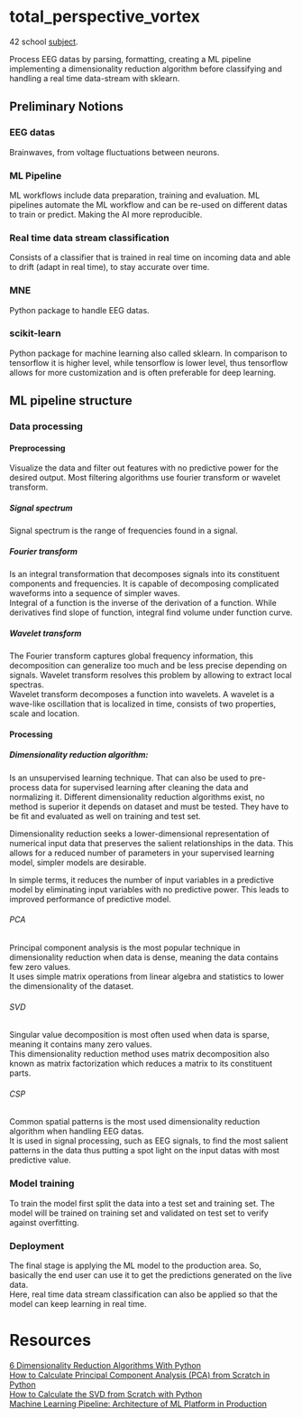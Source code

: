 # total_perspective_vortex

42 school [subject](https://cdn.intra.42.fr/pdf/pdf/86321/en.subject.pdf).

Process EEG datas by parsing, formatting, creating a ML pipeline implementing a dimensionality reduction algorithm before classifying and handling a real time data-stream with sklearn.

## Preliminary Notions

### EEG datas

Brainwaves, from voltage fluctuations between neurons.

### ML Pipeline

ML workflows include data preparation, training and evaluation. ML pipelines automate the ML workflow and can be re-used on different datas to train or predict. Making the AI more reproducible.

### Real time data stream classification

Consists of a classifier that is trained in real time on incoming data and able to drift (adapt in real time), to stay accurate over time.

### MNE

Python package to handle EEG datas.

### scikit-learn

Python package for machine learning also called sklearn. In comparison to tensorflow it is higher level, while tensorflow is lower level, thus tensorflow allows for more customization and is often preferable for deep learning.

## ML pipeline structure

### Data processing

#### Preprocessing

Visualize the data and filter out features with no predictive power for the desired output. Most filtering algorithms use fourier transform or wavelet transform.

##### Signal spectrum

Signal spectrum is the range of frequencies found in a signal.

##### Fourier transform

Is an integral transformation that decomposes signals into its constituent components and frequencies. It is capable of decomposing complicated waveforms into a sequence of simpler waves.<br>
Integral of a function is the inverse of the derivation of a function. While derivatives find slope of function, integral find volume under function curve.

##### Wavelet transform

The Fourier transform captures global frequency information, this decomposition can generalize too much and be less precise depending on signals. Wavelet transform resolves this problem by allowing to extract local spectras.<br>
Wavelet transform decomposes a function into wavelets. A wavelet is a wave-like oscillation that is localized in time, consists of two properties, scale and location. 

#### Processing 

##### Dimensionality reduction algorithm: 

Is an unsupervised learning technique. That can also be used to pre-process data for supervised learning after cleaning the data and normalizing it. Different dimensionality reduction algorithms exist, no method is superior it depends on dataset and must be tested. They have to be fit and evaluated as well on training and test set.

Dimensionality reduction seeks a lower-dimensional representation of numerical input data that preserves the salient relationships in the data. This allows for a reduced number of parameters in your supervised learning model, simpler models are desirable.

In simple terms, it reduces the number of input variables in a predictive model by eliminating input variables with no predictive power. This leads to improved performance of predictive model.

###### PCA

Principal component analysis is the most popular technique in dimensionality reduction when data is dense, meaning the data contains few zero values.<br>
It uses simple matrix operations from linear algebra and statistics to lower the dimensionality of the dataset.

###### SVD

Singular value decomposition is most often used when data is sparse, meaning it contains many zero values.<br>
This dimensionality reduction method uses matrix decomposition also known as matrix factorization which reduces a matrix to its constituent parts.

###### CSP

Common spatial patterns is the most used dimensionality reduction algorithm when handling EEG datas.<br>
It is used in signal processing, such as EEG signals, to find the most salient patterns in the data thus putting a spot light on the input datas with most predictive value.

### Model training

To train the model first split the data into a test set and training set. The model will be trained on training set and validated on test set to verify against overfitting.

### Deployment

The final stage is applying the ML model to the production area. So, basically the end user can use it to get the predictions generated on the live data.<br>
Here, real time data stream classification can also be applied so that the model can keep learning in real time.

# Resources

[6 Dimensionality Reduction Algorithms With Python](https://machinelearningmastery.com/dimensionality-reduction-algorithms-with-python)<br>
[How to Calculate Principal Component Analysis (PCA) from Scratch in Python](https://machinelearningmastery.com/calculate-principal-component-analysis-scratch-python/)<br>
[How to Calculate the SVD from Scratch with Python](https://machinelearningmastery.com/singular-value-decomposition-for-machine-learning/)<br>
[Machine Learning Pipeline: Architecture of ML Platform in Production](https://www.altexsoft.com/blog/machine-learning-pipeline/)<br>


